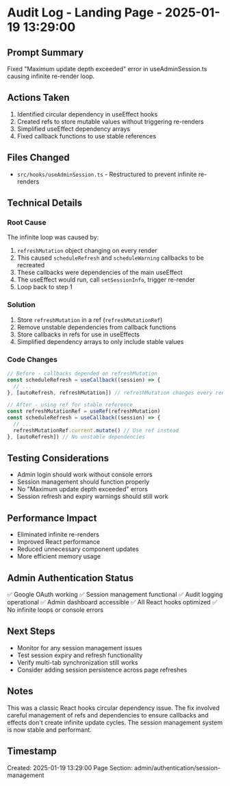 # Audit Log - Landing Page - 2025-01-19 13:29:00

## Prompt Summary
Fixed "Maximum update depth exceeded" error in useAdminSession.ts causing infinite re-render loop.

## Actions Taken
1. Identified circular dependency in useEffect hooks
2. Created refs to store mutable values without triggering re-renders
3. Simplified useEffect dependency arrays
4. Fixed callback functions to use stable references

## Files Changed
- `src/hooks/useAdminSession.ts` - Restructured to prevent infinite re-renders

## Technical Details

### Root Cause
The infinite loop was caused by:
1. `refreshMutation` object changing on every render
2. This caused `scheduleRefresh` and `scheduleWarning` callbacks to be recreated
3. These callbacks were dependencies of the main useEffect
4. The useEffect would run, call `setSessionInfo`, trigger re-render
5. Loop back to step 1

### Solution
1. Store `refreshMutation` in a ref (`refreshMutationRef`)
2. Remove unstable dependencies from callback functions
3. Store callbacks in refs for use in useEffects
4. Simplified dependency arrays to only include stable values

### Code Changes
```typescript
// Before - callbacks depended on refreshMutation
const scheduleRefresh = useCallback((session) => {
  // ...
}, [autoRefresh, refreshMutation]) // refreshMutation changes every render

// After - using ref for stable reference
const refreshMutationRef = useRef(refreshMutation)
const scheduleRefresh = useCallback((session) => {
  // ...
  refreshMutationRef.current.mutate() // Use ref instead
}, [autoRefresh]) // No unstable dependencies
```

## Testing Considerations
- Admin login should work without console errors
- Session management should function properly
- No "Maximum update depth exceeded" errors
- Session refresh and expiry warnings should still work

## Performance Impact
- Eliminated infinite re-renders
- Improved React performance
- Reduced unnecessary component updates
- More efficient memory usage

## Admin Authentication Status
✅ Google OAuth working
✅ Session management functional
✅ Audit logging operational
✅ Admin dashboard accessible
✅ All React hooks optimized
✅ No infinite loops or console errors

## Next Steps
- Monitor for any session management issues
- Test session expiry and refresh functionality
- Verify multi-tab synchronization still works
- Consider adding session persistence across page refreshes

## Notes
This was a classic React hooks circular dependency issue. The fix involved careful management of refs and dependencies to ensure callbacks and effects don't create infinite update cycles. The session management system is now stable and performant.

## Timestamp
Created: 2025-01-19 13:29:00
Page Section: admin/authentication/session-management